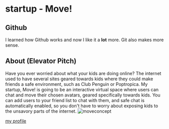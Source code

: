 # startup - Move!
## Github
I learned how Github works and now I like it a **lot** more. Git also makes more sense.
## About (Elevator Pitch)
Have you ever worried about what your kids are doing online? The internet used to have several sites geared towards kids where they could make friends a safe environment, such as Club Penguin or Poptropica. My startup, Move! is going to be an interactive virtual space where users can chat and move their chosen avatars, geared specifically towards kids. You can add users to your friend list to chat with them, and safe chat is automatically enabled, so you don't have to worry about exposing kids to the unsavory parts of the internet.
![moveconcept](https://drive.google.com/file/d/1G_H_MCdhK1WYJ6Yzk0muhM-n1KIDpicX/view)

[my profile](https://github.com/jeffreysalewis)
